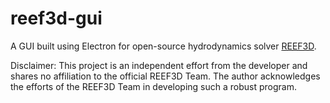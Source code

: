 # reef3d-gui
A GUI built using Electron for open-source hydrodynamics solver [REEF3D](https://github.com/REEF3D/REEF3D).

Disclaimer: This project is an independent effort from the developer and shares no affiliation to the official REEF3D Team. The author acknowledges the efforts of the REEF3D Team in developing such a robust program.
